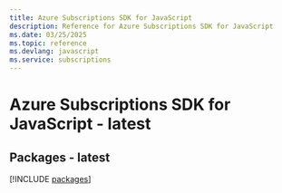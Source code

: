```yaml
---
title: Azure Subscriptions SDK for JavaScript
description: Reference for Azure Subscriptions SDK for JavaScript
ms.date: 03/25/2025
ms.topic: reference
ms.devlang: javascript
ms.service: subscriptions
---
```

# Azure Subscriptions SDK for JavaScript - latest
## Packages - latest
[!INCLUDE [packages](subscriptions-index.md)]